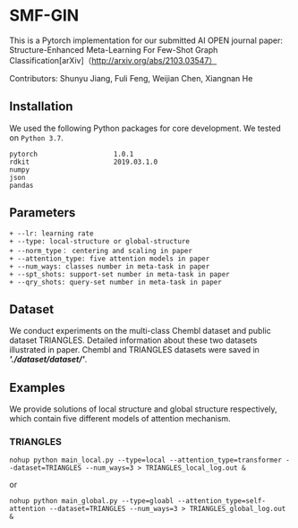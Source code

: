# SMF-GIN
  This is a Pytorch implementation for our submitted AI OPEN journal paper: Structure-Enhanced Meta-Learning For Few-Shot Graph Classification[arXiv]（http://arxiv.org/abs/2103.03547）
  
  Contributors: Shunyu Jiang, Fuli Feng, Weijian Chen, Xiangnan He
  
  ## Installation
  We used the following Python packages for core development. We tested on `Python 3.7`.
  ```
  pytorch                   1.0.1
  rdkit                     2019.03.1.0
  numpy                     
  json
  pandas
  ```
  
   ## Parameters

    + --lr: learning rate
    + --type: local-structure or global-structure
    + --norm_type： centering and scaling in paper
    + --attention_type: five attention models in paper
    + --num_ways: classes number in meta-task in paper
    + --spt_shots: support-set number in meta-task in paper
    + --qry_shots: query-set number in meta-task in paper
 
   ## Dataset
   We conduct experiments on the multi-class Chembl dataset and public dataset TRIANGLES. Detailed information about these two datasets illustrated in paper.
   Chembl and TRIANGLES datasets were saved in ***'./dataset/dataset/'***.
   
   ## Examples
   We provide solutions of local structure and global structure respectively, which contain five different models of attention mechanism.
   
   ### TRIANGLES
   
   `nohup python main_local.py --type=local --attention_type=transformer --dataset=TRIANGLES --num_ways=3 > TRIANGLES_local_log.out &`
   
   or
   
   `nohup python main_global.py --type=gloabl --attention_type=self-attention --dataset=TRIANGLES --num_ways=3 > TRIANGLES_global_log.out &`
   
